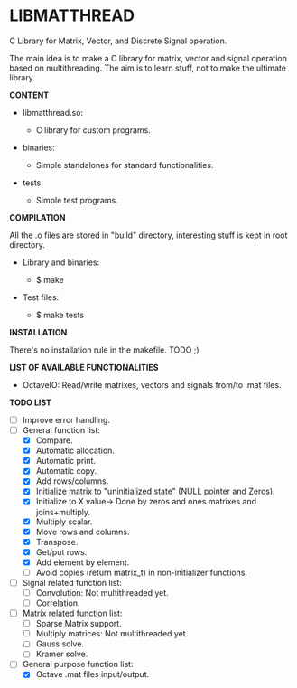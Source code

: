 LIBMATTHREAD
===============================================================================

C Library for Matrix, Vector, and Discrete Signal operation.

The main idea is to make a C library for matrix, vector and signal operation based on multithreading. The aim is to learn stuff, not to make the ultimate library.

**CONTENT**

* libmatthread.so:
    * C library for custom programs.

* binaries:
    * Simple standalones for standard functionalities.

* tests:
    * Simple test programs.

**COMPILATION**

All the .o files are stored in "build" directory, interesting stuff is kept in root directory.

* Library and binaries:
    * $ make

* Test files:
    * $ make tests

**INSTALLATION**

There's no installation rule in the makefile. TODO ;)

**LIST OF AVAILABLE FUNCTIONALITIES**

* OctaveIO: Read/write matrixes, vectors and signals from/to .mat files.

**TODO LIST**

* [ ] Improve error handling.
* [ ] General function list:
    * [X] Compare.
    * [X] Automatic allocation.
    * [X] Automatic print.
    * [X] Automatic copy.
    * [X] Add rows/columns.
    * [X] Initialize matrix to "uninitialized state" (NULL pointer and Zeros).
    * [X] Initialize to X value-> Done by zeros and ones matrixes and joins+multiply.
    * [X] Multiply scalar.
    * [X] Move rows and columns.
    * [X] Transpose.
    * [X] Get/put rows.
    * [X] Add element by element.
    * [ ] Avoid copies (return matrix\_t) in non-initializer functions.
* [ ] Signal related function list:
    * [ ] Convolution: Not multithreaded yet.
    * [ ] Correlation.
* [ ] Matrix related function list:
    * [ ] Sparse Matrix support.
    * [ ] Multiply matrices: Not multithreaded yet.
    * [ ] Gauss solve.
    * [ ] Kramer solve.
* [ ] General purpose function list:
    * [X] Octave .mat files input/output.
